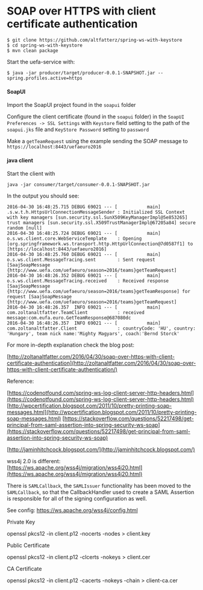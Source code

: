# SOAP over HTTPS with client certificate authentication

```
$ git clone https://github.com/altfatterz/spring-ws-with-keystore
$ cd spring-ws-with-keystore
$ mvn clean package
```

Start the uefa-service with:

```
$ java -jar producer/target/producer-0.0.1-SNAPSHOT.jar --spring.profiles.active=https
```

#### SoapUI

Import the SoapUI project found in the `soapui` folder

Configure the client certificate (found in the `soapui` folder) in the `SoapUI Preferences -> SSL Settings` with `Keystore` field setting to the path of the `soapui.jks` file and `KeyStore Password` setting to `password`

Make a `getTeamRequest` using the example sending the SOAP message to `https://localhost:8443/uefaeuro2016`


#### java client

Start the client with

```
java -jar consumer/target/consumer-0.0.1-SNAPSHOT.jar
```

In the output you should see:

```
2016-04-30 16:48:25.715 DEBUG 69021 --- [           main] .s.w.t.h.HttpsUrlConnectionMessageSender : Initialized SSL Context with key managers [sun.security.ssl.SunX509KeyManagerImpl@5e853265] trust managers [sun.security.ssl.X509TrustManagerImpl@67205a84] secure random [null]
2016-04-30 16:48:25.724 DEBUG 69021 --- [           main] o.s.ws.client.core.WebServiceTemplate    : Opening [org.springframework.ws.transport.http.HttpUrlConnection@7d0587f1] to [https://localhost:8443/uefaeuro2016]
2016-04-30 16:48:25.760 DEBUG 69021 --- [           main] o.s.ws.client.MessageTracing.sent        : Sent request [SaajSoapMessage {http://www.uefa.com/uefaeuro/season=2016/teams}getTeamRequest]
2016-04-30 16:48:26.352 DEBUG 69021 --- [           main] o.s.ws.client.MessageTracing.received    : Received response [SaajSoapMessage {http://www.uefa.com/uefaeuro/season=2016/teams}getTeamResponse] for request [SaajSoapMessage {http://www.uefa.com/uefaeuro/season=2016/teams}getTeamRequest]
2016-04-30 16:48:26.357  INFO 69021 --- [           main] com.zoltanaltfatter.TeamClient           : received message:com.eufa.euro.GetTeamResponse@687080dc
2016-04-30 16:48:26.357  INFO 69021 --- [           main] com.zoltanaltfatter.Client               : countryCode: 'HU', country: 'Hungary', team nick name:'Mighty Magyars', coach:'Bernd Storck'
```

For more in-depth explanation check the blog post:

[http://zoltanaltfatter.com/2016/04/30/soap-over-https-with-client-certificate-authentication](http://zoltanaltfatter.com/2016/04/30/soap-over-https-with-client-certificate-authentication/)


Reference:

[https://codenotfound.com/spring-ws-log-client-server-http-headers.html](https://codenotfound.com/spring-ws-log-client-server-http-headers.html)
[http://wpcertification.blogspot.com/2011/10/pretty-printing-soap-messages.html](http://wpcertification.blogspot.com/2011/10/pretty-printing-soap-messages.html)
[https://stackoverflow.com/questions/52217498/get-principal-from-saml-assertion-into-spring-security-ws-soap](https://stackoverflow.com/questions/52217498/get-principal-from-saml-assertion-into-spring-security-ws-soap)


[http://jaminhitchcock.blogspot.com/](http://jaminhitchcock.blogspot.com/)

wss4j 2.0 is different:
[https://ws.apache.org/wss4j/migration/wss4j20.html](https://ws.apache.org/wss4j/migration/wss4j20.html)

There is `SAMLCallback`, the `SAMLIssuer` functionality has been moved to the `SAMLCallback`, so that the CallbackHandler used to create a SAML Assertion is responsible for all of the signing configuration as well.

See config: https://ws.apache.org/wss4j/config.html

Private Key

openssl pkcs12 -in client.p12 -nocerts -nodes > client.key

Public Certificate

openssl pkcs12 -in client.p12 -clcerts -nokeys > client.cer

CA Certificate

openssl pkcs12 -in client.p12 -cacerts -nokeys -chain > client-ca.cer
